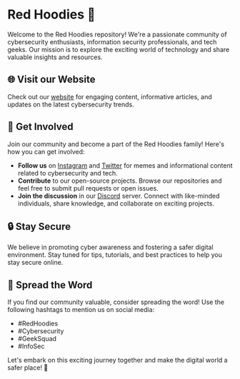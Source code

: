 # Red Hoodies 🎩

Welcome to the Red Hoodies repository! We're a passionate community of cybersecurity enthusiasts, information security professionals, and tech geeks. Our mission is to explore the exciting world of technology and share valuable insights and resources.

## 🌐 Visit our Website
Check out our [website](https://redhoodies.in) for engaging content, informative articles, and updates on the latest cybersecurity trends. 

## 🚀 Get Involved
Join our community and become a part of the Red Hoodies family! Here's how you can get involved:

- **Follow us** on [Instagram](https://instagram.com/redhoodies) and [Twitter](https://twitter.com/redhoodies) for memes and informational content related to cybersecurity and tech.
- **Contribute** to our open-source projects. Browse our repositories and feel free to submit pull requests or open issues.
- **Join the discussion** in our [Discord](https://discord.gg/redhoodies) server. Connect with like-minded individuals, share knowledge, and collaborate on exciting projects.

## 🔒 Stay Secure
We believe in promoting cyber awareness and fostering a safer digital environment. Stay tuned for tips, tutorials, and best practices to help you stay secure online.

## 🌟 Spread the Word
If you find our community valuable, consider spreading the word! Use the following hashtags to mention us on social media:

- #RedHoodies
- #Cybersecurity
- #GeekSquad
- #InfoSec

Let's embark on this exciting journey together and make the digital world a safer place! 🎉

